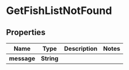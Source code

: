 

# GetFishListNotFound


## Properties

| Name | Type | Description | Notes |
|------------ | ------------- | ------------- | -------------|
|**message** | **String** |  |  |




